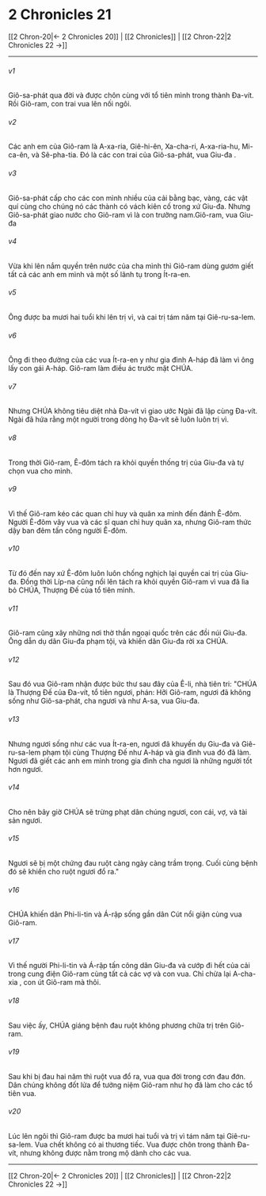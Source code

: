 # 2 Chronicles 21

[[2 Chron-20|← 2 Chronicles 20]] | [[2 Chronicles]] | [[2 Chron-22|2 Chronicles 22 →]]
***



###### v1 
Giô-sa-phát qua đời và được chôn cùng với tổ tiên mình trong thành Đa-vít. Rồi Giô-ram, con trai vua lên nối ngôi. 

###### v2 
Các anh em của Giô-ram là A-xa-ria, Giê-hi-ên, Xa-cha-ri, A-xa-ria-hu, Mi-ca-ên, và Sê-pha-tia. Đó là các con trai của Giô-sa-phát, vua Giu-đa . 

###### v3 
Giô-sa-phát cấp cho các con mình nhiều của cải bằng bạc, vàng, các vật quí cùng cho chúng nó các thành có vách kiên cố trong xứ Giu-đa. Nhưng Giô-sa-phát giao nước cho Giô-ram vì là con trưởng nam.Giô-ram, vua Giu-đa 

###### v4 
Vừa khi lên nắm quyền trên nước của cha mình thì Giô-ram dùng gươm giết tất cả các anh em mình và một số lãnh tụ trong Ít-ra-en. 

###### v5 
Ông được ba mươi hai tuổi khi lên trị vì, và cai trị tám năm tại Giê-ru-sa-lem. 

###### v6 
Ông đi theo đường của các vua Ít-ra-en y như gia đình A-háp đã làm vì ông lấy con gái A-háp. Giô-ram làm điều ác trước mặt CHÚA. 

###### v7 
Nhưng CHÚA không tiêu diệt nhà Đa-vít vì giao ước Ngài đã lập cùng Đa-vít. Ngài đã hứa rằng một người trong dòng họ Đa-vít sẽ luôn luôn trị vì. 

###### v8 
Trong thời Giô-ram, Ê-đôm tách ra khỏi quyền thống trị của Giu-đa và tự chọn vua cho mình. 

###### v9 
Vì thế Giô-ram kéo các quan chỉ huy và quân xa mình đến đánh Ê-đôm. Người Ê-đôm vây vua và các sĩ quan chỉ huy quân xa, nhưng Giô-ram thức dậy ban đêm tấn công người Ê-đôm. 

###### v10 
Từ đó đến nay xứ Ê-đôm luôn luôn chống nghịch lại quyền cai trị của Giu-đa. Đồng thời Líp-na cũng nổi lên tách ra khỏi quyền Giô-ram vì vua đã lìa bỏ CHÚA, Thượng Đế của tổ tiên mình. 

###### v11 
Giô-ram cũng xây những nơi thờ thần ngoại quốc trên các đồi núi Giu-đa. Ông dẫn dụ dân Giu-đa phạm tội, và khiến dân Giu-đa rời xa CHÚA. 

###### v12 
Sau đó vua Giô-ram nhận được bức thư sau đây của Ê-li, nhà tiên tri: "CHÚA là Thượng Đế của Đa-vít, tổ tiên ngươi, phán: Hỡi Giô-ram, ngươi đã không sống như Giô-sa-phát, cha ngươi và như A-sa, vua Giu-đa. 

###### v13 
Nhưng ngươi sống như các vua Ít-ra-en, ngươi đã khuyến dụ Giu-đa và Giê-ru-sa-lem phạm tội cùng Thượng Đế như A-háp và gia đình vua đó đã làm. Ngươi đã giết các anh em mình trong gia đình cha ngươi là những người tốt hơn ngươi. 

###### v14 
Cho nên bây giờ CHÚA sẽ trừng phạt dân chúng ngươi, con cái, vợ, và tài sản ngươi. 

###### v15 
Ngươi sẽ bị một chứng đau ruột càng ngày càng trầm trọng. Cuối cùng bệnh đó sẽ khiến cho ruột ngươi đổ ra." 

###### v16 
CHÚA khiến dân Phi-li-tin và Á-rập sống gần dân Cút nổi giận cùng vua Giô-ram. 

###### v17 
Vì thế người Phi-li-tin và Á-rập tấn công dân Giu-đa và cướp đi hết của cải trong cung điện Giô-ram cùng tất cả các vợ và con vua. Chỉ chừa lại A-cha-xia , con út Giô-ram mà thôi. 

###### v18 
Sau việc ấy, CHÚA giáng bệnh đau ruột không phương chữa trị trên Giô-ram. 

###### v19 
Sau khi bị đau hai năm thì ruột vua đổ ra, vua qua đời trong cơn đau đớn. Dân chúng không đốt lửa để tưởng niệm Giô-ram như họ đã làm cho các tổ tiên vua. 

###### v20 
Lúc lên ngôi thì Giô-ram được ba mươi hai tuổi và trị vì tám năm tại Giê-ru-sa-lem. Vua chết không có ai thương tiếc. Vua được chôn trong thành Đa-vít, nhưng không được nằm trong mộ dành cho các vua.

***
[[2 Chron-20|← 2 Chronicles 20]] | [[2 Chronicles]] | [[2 Chron-22|2 Chronicles 22 →]]
